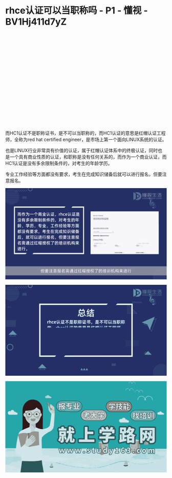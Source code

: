 # rhce认证可以当职称吗 - P1 - 懂视 - BV1Hj411d7yZ

![](img/ae10a440beaf5b0d76477a7947ddde48_0.png)

而HC1认证不是职称证书，是不可以当职称的，而HC1认证的意思是红帽认证工程师，全称为red hat certified engineer，是市场上第一个面向LINUX系统的认证。

也是LINUX行业非常具有价值的认证，属于红帽认证体系中的终极认证，同时也是一个具有商业性质的认证，和职称是没有任何关系的，而作为一个商业认证，而HC1认证是没有多余限制条件的，对考生的年龄学历。

专业工作经验等方面都没有要求，考生在完成知识储备后就可以进行报名，但要注意报名。

![](img/ae10a440beaf5b0d76477a7947ddde48_2.png)

![](img/ae10a440beaf5b0d76477a7947ddde48_3.png)

![](img/ae10a440beaf5b0d76477a7947ddde48_4.png)